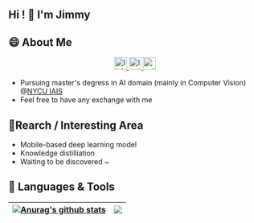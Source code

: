## **Hi ! 👋  I'm Jimmy**

## **😄 About Me**

<div align="center">
    <a href="https://www.linkedin.com/in/jimmylin-6861b1197/" target="_blank">
        <img src="https://img.shields.io/badge/LinkedIn-0077B5?style=for-the-badge&logo=linkedin&logoColor=white" height="25" alt="linkedin logo"  />
    </a>
    <a href="https://leetcode.com/jimmylin0979/" target="_blank">
        <img src="https://img.shields.io/badge/-LeetCode-FFA116?style=for-the-badge&logo=LeetCode&logoColor=black" height="25" alt="leetcode logo"  />
    </a>
    <a href="https://pytorch.org/" target="_blank">
        <img src="https://img.shields.io/badge/PyTorch-EE4C2C?style=for-the-badge&logo=pytorch&logoColor=white" height="25" alt="pytorch logo"  />
    </a>
    <!-- <a href="XXXX" target="_blank">
        <img src="XXXX" height="25" alt="XXXX logo"  />
    </a> -->
</div>

+ Pursuing master's degress in AI domain (mainly in Computer Vision) @[NYCU IAIS](https://iais.nycu.edu.tw/index.html#gsc.tab=0)
+ Feel free to have any exchange with me

<!-- ![Trophy Stats](https://github-profile-trophy.vercel.app/?username=jimmylin0979) -->

## **🌱Rearch / Interesting Area**

+ Mobile-based deep learning model
+ Knowledge distilliation
+ Waiting to be discovered ~

## **🔭 Languages & Tools**

| <a href="https://github.com/anuraghazra/github-readme-stats"><img align="center" src="https://github-readme-stats.vercel.app/api?username=jimmylin0979&show_icons=true&include_all_commits=true&theme=dark&hide_border=true" alt="Anurag's github stats" /></a> | <a href="https://github.com/anuraghazra/github-readme-stats"><img align="center" src="https://github-readme-stats.vercel.app/api/top-langs/?username=jimmylin0979&layout=compact&theme=dark&hide_border=true" /></a> |
| ------------- | ------------- |

<!--
**jimmylin0979/jimmylin0979** is a ✨ _special_ ✨ repository because its `README.md` (this file) appears on your GitHub profile.

Here are some ideas to get you started:

- 🔭 I’m currently working on ...
- 🌱 I’m currently learning ...
- 👯 I’m looking to collaborate on ...
- 🤔 I’m looking for help with ...
- 💬 Ask me about ...
- 📫 How to reach me: ...
- 😄 Pronouns: ...
- ⚡ Fun fact: ...
-->
